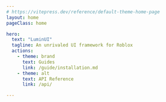 ```yaml
---
# https://vitepress.dev/reference/default-theme-home-page
layout: home
pageClass: home

hero:
  text: "LuminUI"
  tagline: An unrivaled UI framework for Roblox
  actions:
    - theme: brand
      text: Guides
      link: /guide/installation.md
    - theme: alt
      text: API Reference
      link: /api/

---
```

